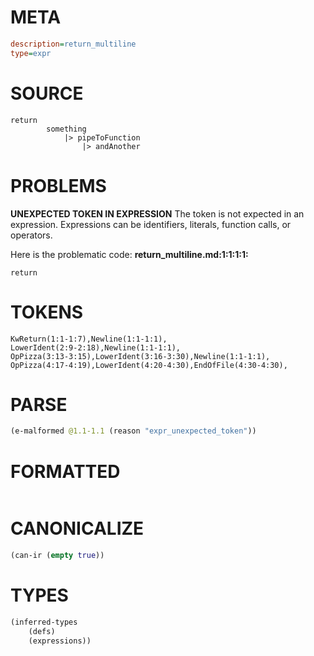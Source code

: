 # META
~~~ini
description=return_multiline
type=expr
~~~
# SOURCE
~~~roc
return
        something
            |> pipeToFunction
                |> andAnother
~~~
# PROBLEMS
**UNEXPECTED TOKEN IN EXPRESSION**
The token  is not expected in an expression.
Expressions can be identifiers, literals, function calls, or operators.

Here is the problematic code:
**return_multiline.md:1:1:1:1:**
```roc
return
```



# TOKENS
~~~zig
KwReturn(1:1-1:7),Newline(1:1-1:1),
LowerIdent(2:9-2:18),Newline(1:1-1:1),
OpPizza(3:13-3:15),LowerIdent(3:16-3:30),Newline(1:1-1:1),
OpPizza(4:17-4:19),LowerIdent(4:20-4:30),EndOfFile(4:30-4:30),
~~~
# PARSE
~~~clojure
(e-malformed @1.1-1.1 (reason "expr_unexpected_token"))
~~~
# FORMATTED
~~~roc

~~~
# CANONICALIZE
~~~clojure
(can-ir (empty true))
~~~
# TYPES
~~~clojure
(inferred-types
	(defs)
	(expressions))
~~~
